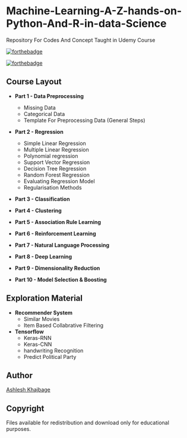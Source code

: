 # Machine-Learning-A-Z-hands-on-Python-And-R-in-data-Science
 Repository For Codes And  Concept Taught in Udemy Course

[![forthebadge](https://forthebadge.com/images/badges/made-with-python.svg)](https://forthebadge.com)

[![forthebadge](https://forthebadge.com/images/badges/built-with-love.svg)](https://forthebadge.com)

 ## Course Layout
 * **Part 1 - Data Preprocessing**
    * Missing Data
    * Categorical Data
    * Template For Preprocessing Data (General Steps)

 * **Part 2 - Regression**
    * Simple Linear Regression
    * Multiple Linear Regression
    * Polynomial regression
    * Support Vector Regression
    * Decision Tree Regression
    * Random Forest Regression
    * Evaluating Regression Model
    * Regularisation Methods

 * **Part 3 - Classification**
 * **Part 4 - Clustering**
 * **Part 5 - Association Rule Learning**
 * **Part 6 - Reinforcement Learning**
 * **Part 7 - Natural Language Processing**
 * **Part 8 - Deep Learning**
 * **Part 9 - Dimensionality Reduction**
 * **Part 10 - Model Selection & Boosting**


 ## Exploration Material
 * **Recommender System**
    * Similar Movies
    * Item Based Collabrative Filtering
 * **Tensorflow**
    * Keras-RNN
    * Keras-CNN
    * handwriting Recognition
    * Predict Political Party


## Author

[Ashlesh Khajbage](https://github.com/prithaupadhyay)

  
  

## Copyright
  
Files available for redistribution and download only for educational purposes.